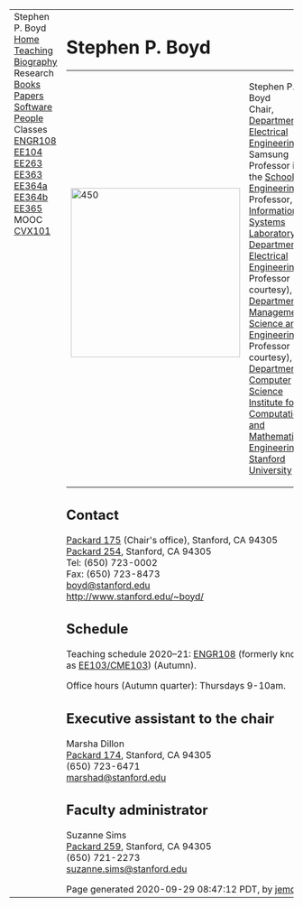 <head>
<meta name="generator" content="jemdoc, see http://jemdoc.jaboc.net/" />
<meta http-equiv="Content-Type" content="text/html;charset=utf-8" />
<link rel="stylesheet" href="jemdoc.css" type="text/css" />
<link rel="stylesheet" href="boyd.css" type="text/css" />
</head>
<body>
<table summary="Table for page layout." id="tlayout">
<tr valign="top">
<td id="layout-menu">
<div class="menu-category">Stephen P. Boyd</div>
<div class="menu-item"><a href="index.html" class="current">Home</a></div>
<div class="menu-item"><a href="teaching.html">Teaching</a></div>
<div class="menu-item"><a href="bio.html">Biography</a></div>
<div class="menu-category">Research</div>
<div class="menu-item"><a href="books.html">Books</a></div>
<div class="menu-item"><a href="papers.html">Papers</a></div>
<div class="menu-item"><a href="software.html">Software</a></div>
<div class="menu-item"><a href="people.html">People</a></div>
<div class="menu-category">Classes</div>
<div class="menu-item"><a href="http://stanford.edu/class/engr108/">ENGR108</a></div>
<div class="menu-item"><a href="http://ee104.stanford.edu/">EE104</a></div>
<div class="menu-item"><a href="http://ee263.stanford.edu/">EE263</a></div>
<div class="menu-item"><a href="http://stanford.edu/class/ee363/">EE363</a></div>
<div class="menu-item"><a href="http://ee364a.stanford.edu/">EE364a</a></div>
<div class="menu-item"><a href="http://stanford.edu/class/ee364b/">EE364b</a></div>
<div class="menu-item"><a href="http://stanford.edu/class/ee365/">EE365</a></div>
<div class="menu-category">MOOC</div>
<div class="menu-item"><a href="https://www.edx.org/course/convex-optimization">CVX101</a></div>
</td>
<td id="layout-content">
<div id="toptitle">
<h1>Stephen P. Boyd</h1>
</div>
<table class="imgtable"><tr><td>
<img src="stephen_boyd3.jpg" alt="450" width="300px" height="Stephen Boyd photo" />&nbsp;</td>
<td align="left"><p>Stephen P. Boyd<br />
Chair, <a href="http://www-ee.stanford.edu/">Department of Electrical Engineering</a><br />
Samsung Professor in the <a href="http://soe.stanford.edu">School of Engineering</a><br />
Professor, <a href="http://isl.stanford.edu/">Information Systems Laboratory</a>,
<a href="http://www-ee.stanford.edu/">Department of Electrical Engineering</a><br />
Professor (by courtesy), 
<a href="http://www.stanford.edu/dept/MSandE/">Department of Management Science and 
Engineering</a><br />
Professor (by courtesy), 
<a href="http://cs.stanford.edu/">Department of Computer Science</a><br />
<a href="http://icme.stanford.edu/">Institute for Computational and Mathematical
Engineering</a><br />
<a href="http://www.stanford.edu/">Stanford University</a></p>
</td></tr></table>
<h2>Contact</h2>
<p><a href="http://campus-map.stanford.edu/index.cfm?ID=04-030">Packard 175</a> (Chair's office),
Stanford, CA 94305<br />
<a href="http://campus-map.stanford.edu/index.cfm?ID=04-030">Packard 254</a>,
Stanford, CA 94305<br />
Tel: (650) 723-0002<br />
Fax: (650) 723-8473<br />
<a href="mailto:boyd@stanford.edu">boyd@stanford.edu</a><br />
<a href="http://www.stanford.edu/~boyd/">http://www.stanford.edu/~boyd/</a></p>
<h2>Schedule</h2>
<p>Teaching schedule 2020&ndash;21:
<a href="https://stanford.edu/class/engr108/">ENGR108</a> (formerly known as 
<a href="https://ee103.stanford.edu">EE103/CME103</a>) 
(Autumn).<br />


Office hours (Autumn quarter): Thursdays 9-10am.</p>
<h2>Executive assistant to the chair</h2>
<p>Marsha Dillon<br />
<a href="http://campus-map.stanford.edu/index.cfm?ID=04-030">Packard 174</a>, 
Stanford, CA 94305<br />
(650) 723-6471<br />
<a href="mailto:marshad@stanford.edu">marshad@stanford.edu</a></p>
<h2>Faculty administrator</h2>
<p>Suzanne Sims<br />
<a href="http://campus-map.stanford.edu/index.cfm?ID=04-030">Packard 259</a>,
Stanford, CA 94305<br />
(650) 721-2273<br />
<a href="mailto:suzanne.sims@stanford.edu">suzanne.sims@stanford.edu</a></p>
<div id="footer">
<div id="footer-text">
Page generated 2020-09-29 08:47:12 PDT, by <a href="http://jemdoc.jaboc.net/">jemdoc</a>.
</div>
</div>
</td>
</tr>
</table>
<script type="text/javascript">
var gaJsHost = (("https:" == document.location.protocol) ? "https://ssl." : "http://www.");
document.write(unescape("%3Cscript src='" + gaJsHost + "google-analytics.com/ga.js' type='text/javascript'%3E%3C/script%3E"));
</script>
<script type="text/javascript">
try {
var pageTracker = _gat._getTracker("UA-3473674-8");
pageTracker._trackPageview();
} catch(err) {}</script>
</body>
</html>
